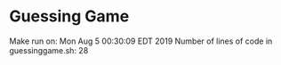 # Guessing Game
Make run on: Mon Aug  5 00:30:09 EDT 2019
Number of lines of code in guessinggame.sh: 28
